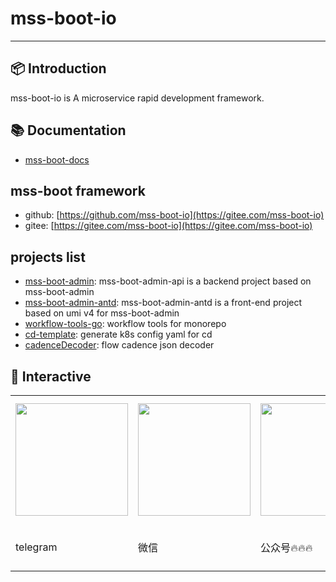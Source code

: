 # mss-boot-io
---

## 📦 Introduction
mss-boot-io is A microservice rapid development framework.

## 📚 Documentation
- [mss-boot-docs](https://docs.mss-boot-io.top)

## mss-boot framework
- github: [https://github.com/mss-boot-io](https://gitee.com/mss-boot-io)
- gitee: [https://gitee.com/mss-boot-io](https://gitee.com/mss-boot-io)

## projects list
- [mss-boot-admin](https://github.com/mss-boot-io/mss-boot-admin): mss-boot-admin-api is a backend project based on mss-boot-admin
- [mss-boot-admin-antd](https://github.com/mss-boot-io/mss-boot-admin-antd): mss-boot-admin-antd is a front-end project based on umi v4 for mss-boot-admin
- [workflow-tools-go](https://github.com/mss-boot-io/workflow-tools-go): workflow tools for monorepo
- [cd-template](https://github.com/mss-boot-io/cd-template): generate k8s config yaml for cd 
- [cadenceDecoder](https://github.com/mss-boot-io/cadenceDecoder): flow cadence json decoder

## 📨 Interactive
<table>
   <tr>
    <td><a href="https://t.me/+318z6NULrw81N2E1" target="_blank"><img src="https://th.bing.com/th/id/OIP.lYN2s7Dv1a4pLAVUaXMCVgAAAA?rs=1&pid=ImgDetMain" width="180px"></a></td>
    <td><img src="https://mss-boot-io.github.io/.github/images/wechat.jpg" width="180px"></td>
    <td><img src="https://mss-boot-io.github.io/.github/images/wechat-mp.jpg" width="180px"></td>
    <td><img src="https://mss-boot-io.github.io/.github/images/qq-group.jpg" width="200px"></td>
    <td><a href="https://space.bilibili.com/597294782/channel/seriesdetail?sid=3881026&ctype=0">mss-boot-io</a></td>
  </tr>
  <tr>
    <td>telegram</td>
    <td>微信</td>
    <td>公众号🔥🔥🔥</td>
    <td><a target="_blank" href="https://jq.qq.com/?_wv=1027&k=Ma2n8EA1"><img border="0" src="https://pub.idqqimg.com/wpa/images/group.png" alt="mss-boot开发交流群" title="mss-boot开发交流群"></a></td>
    <td>哔哩哔哩🔥🔥🔥</td>
  </tr>
</table>
